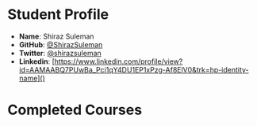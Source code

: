 # Student Profile

- **Name**: Shiraz Suleman
- **GitHub**: [@ShirazSuleman]()
- **Twitter**: [@shirazsuleman]()
- **Linkedin**: [https://www.linkedin.com/profile/view?id=AAMAABQ7PUwBa_Pci1qY4DU1EP1xPzg-Af8ElV0&trk=hp-identity-name]()

# Completed Courses
